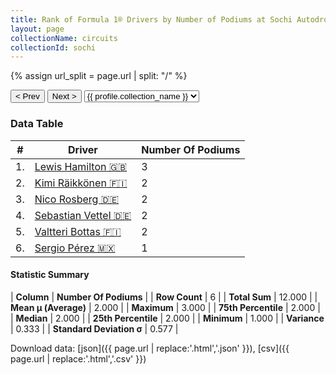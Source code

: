 ```yaml
---
title: Rank of Formula 1® Drivers by Number of Podiums at Sochi Autodrom
layout: page
collectionName: circuits
collectionId: sochi
---
```


{% assign url_split = page.url | split: "/" %}
<div id="collection-navigation">
<button onclick="selector.options[selector.selectedIndex-1].value && (window.location = selector.options[selector.selectedIndex-1].value);">&lt; Prev</button>
<button onclick="selector.options[selector.selectedIndex+1].value && (window.location = selector.options[selector.selectedIndex+1].value);">Next &gt;</button>
<select id="selector" onchange="this.options[this.selectedIndex].value && (window.location = this.options[this.selectedIndex].value);">
  {% for collectionId in site.data[page.collectionName].refs %}
    {% if collectionId == page.collectionId %}
      {% assign selected = "selected" %}
    {% else %}
      {% assign selected = "" %}
    {% endif %}
    {% assign profile = site.data[page.collectionName][collectionId].profile %}
    <option value="/f1/{{ page.collectionName }}/{{ collectionId }}/{{ url_split[4] }}" {{ selected }}>{{ profile.collection_name }}</option>
  {% endfor %}
</select>
</div>

<canvas id="chart" width="400" height="180"></canvas>
<script>
var data = {
    "datasets": [
        {
            "backgroundColor": [
                "#9C8E8D",
                "#9C8E8D",
                "#9C8E8D",
                "#9C8E8D",
                "#9C8E8D",
                "#9C8E8D"
            ],
            "borderColor": [
                "#1D181E",
                "#1D181E",
                "#1D181E",
                "#1D181E",
                "#1D181E",
                "#1D181E"
            ],
            "borderWidth": 1,
            "data": [
                3.0,
                2.0,
                2.0,
                2.0,
                2.0,
                1.0
            ],
            "label": "Number Of Podiums"
        }
    ],
    "labels": [
        "Lewis Hamilton",
        "Kimi Räikkönen",
        "Nico Rosberg",
        "Sebastian Vettel",
        "Valtteri Bottas",
        "Sergio Pérez"
    ]
};
var options = {
  legend: {
    display: false
  },
  scales: {
    xAxes: [{
      ticks: {
        beginAtZero: true,
        maxRotation: 180,
        display: window.innerWidth > 800
      }
    }],
    yAxes: [{
      ticks: {
        beginAtZero: true
      }
    }]
  },
  onResize: function(chart, size) {
    chart.options.scales.xAxes[0].ticks.display = size.width > 800;
  }
};
var chart = new Chart("chart", {
    data: data,
    type: 'bar',
    options: options
});
</script>



### Data Table

| # | Driver | Number Of Podiums |
|--|--|--|
| 1. | [Lewis Hamilton 🇬🇧](/f1/drivers/hamilton) | 3 |
| 2. | [Kimi Räikkönen 🇫🇮](/f1/drivers/raikkonen) | 2 |
| 3. | [Nico Rosberg 🇩🇪](/f1/drivers/rosberg) | 2 |
| 4. | [Sebastian Vettel 🇩🇪](/f1/drivers/vettel) | 2 |
| 5. | [Valtteri Bottas 🇫🇮](/f1/drivers/bottas) | 2 |
| 6. | [Sergio Pérez 🇲🇽](/f1/drivers/perez) | 1 |

#### Statistic Summary

| **Column** | **Number Of Podiums** |
| **Row Count** | 6 |
| **Total Sum** | 12.000 |
| **Mean μ (Average)** | 2.000 |
| **Maximum** | 3.000 |
| **75th Percentile** | 2.000 |
| **Median** | 2.000 |
| **25th Percentile** | 2.000 |
| **Minimum** | 1.000 |
| **Variance** | 0.333 |
| **Standard Deviation σ** | 0.577 |

Download data: [json]({{ page.url | replace:'.html','.json' }}), [csv]({{ page.url | replace:'.html','.csv' }})
